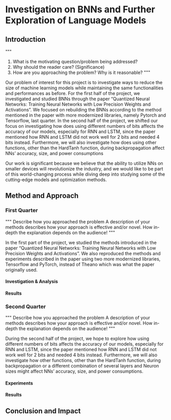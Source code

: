 # Investigation on BNNs and Further Exploration of Language Models



## Introduction

"""
1. What is the motivating question/problem being addressed?
3. Why should the reader care? (Significance)
4. How are you approaching the problem? Why is it reasonable?
"""

Our problem of interest for this project is to investigate ways to reduce the size of machine learning models while maintaining the same functionalities and performances as before. For the first half of the project, we investigated and studied BNNs through the paper “Quantized Neural Networks: Training Neural Networks with Low Precision Weights and Activations”. We focused on rebuilding the BNNs according to the method mentioned in the paper with more modernized libraries, namely Pytorch and Tensorflow, last quarter. In the second half of the project, we shifted our focus on investigating how does using different numbers of bits affects the accuracy of our models, especially for RNN and LSTM, since the paper mentioned how RNN and LSTM did not work well for 2 bits and needed 4 bits instead. Furthermore, we will also investigate how does using other functions, other than the HardTanh function, during backpropagation affect NNs’ accuracy, size, and power consumptions

Our work is significant because we believe that the ability to utilize NNs on smaller devices will revolutionize the industry, and we would like to be part of this world-changing process while diving deep into studying some of the cutting-edge models and optimization methods.



## Method and Approach

### First Quarter

"""
Describe how you approached the problem
A description of your methods describes how your approach is effective and/or novel.
How in-depth the explanation depends on the audience!
"""

In the first part of the project, we studied the methods introduced in the paper “Quantized Neural Networks: Training Neural Networks with Low Precision Weights and Activations”. We also reproduced the methods and experiments described in the paper using two more modernized libraries, Tensorflow and PyTorch, instead of Theano which was what the paper originally used.

#### Investigation & Analysis

#### Results



### Second Quarter

"""
Describe how you approached the problem
A description of your methods describes how your approach is effective and/or novel.
How in-depth the explanation depends on the audience!
"""

During the second half of the project, we hope to explore how using different numbers of bits affects the accuracy of our models, especially for RNN and LSTM, since the paper mentioned how RNN and LSTM did not work well for 2 bits and needed 4 bits instead. Furthermore, we will also investigate how other functions, other than the HardTanh function, during backpropagation or a different combination of several layers and Neuron sizes might affect NNs’ accuracy, size, and power consumptions.

#### Experiments

#### Results



## Conclusion and Impact
